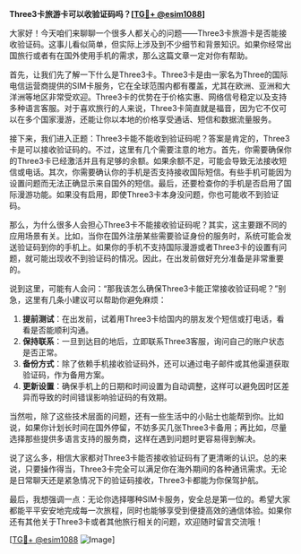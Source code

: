 **Three3卡旅游卡可以收验证码吗？[[TG💪+ @esim1088](https://t.me/s/esim1088)]**

大家好！今天咱们来聊聊一个很多人都关心的问题——Three3卡旅游卡是否能接收验证码。这事儿看似简单，但实际上涉及到不少细节和背景知识。如果你经常出国旅行或者有在国外使用手机的需求，那么这篇文章一定对你有帮助。

首先，让我们先了解一下什么是Three3卡。Three3卡是由一家名为Three的国际电信运营商提供的SIM卡服务，它在全球范围内都有覆盖，尤其在欧洲、亚洲和大洋洲等地区非常受欢迎。Three3卡的优势在于价格实惠、网络信号稳定以及支持多种语言客服。对于喜欢旅行的人来说，Three3卡简直就是福音，因为它不仅可以在多个国家漫游，还能让你以本地的价格享受通话、短信和数据流量服务。

接下来，我们进入正题：Three3卡能不能收到验证码呢？答案是肯定的，Three3卡是可以接收验证码的。不过，这里有几个需要注意的地方。首先，你需要确保你的Three3卡已经激活并且有足够的余额。如果余额不足，可能会导致无法接收短信或电话。其次，你需要确认你的手机是否支持接收国际短信。有些手机可能因为设置问题而无法正确显示来自国外的短信。最后，还要检查你的手机是否启用了国际漫游功能。如果没有启用，即使Three3卡本身没问题，你也可能收不到验证码。

那么，为什么很多人会担心Three3卡不能接收验证码呢？其实，这主要跟不同的应用场景有关。比如，当你在国外注册某些需要验证身份的服务时，系统可能会发送验证码到你的手机上。如果你的手机不支持国际漫游或者Three3卡的设置有问题，就可能出现收不到验证码的情况。因此，在出发前做好充分准备是非常重要的。

说到这里，可能有人会问：“那我该怎么确保Three3卡能正常接收验证码呢？”别急，这里有几条小建议可以帮助你避免麻烦：

1. **提前测试**：在出发前，试着用Three3卡给国内的朋友发个短信或打电话，看看是否能顺利沟通。
2. **保持联系**：一旦到达目的地后，立即联系Three3客服，询问自己的账户状态是否正常。
3. **备份方式**：除了依赖手机接收验证码外，还可以通过电子邮件或其他渠道获取验证码，作为备用方案。
4. **更新设置**：确保手机上的日期和时间设置为自动调整，这样可以避免因时区差异而导致的时间错误影响验证码的有效期。

当然啦，除了这些技术层面的问题，还有一些生活中的小贴士也能帮到你。比如说，如果你计划长时间在国外停留，不妨多买几张Three3卡备用；再比如，尽量选择那些提供多语言支持的服务商，这样在遇到问题时更容易得到解决。

说了这么多，相信大家都对Three3卡能否接收验证码有了更清晰的认识。总的来说，只要操作得当，Three3卡完全可以满足你在海外期间的各种通讯需求。无论是日常聊天还是紧急情况下的验证码接收，Three3卡都能为你保驾护航。

最后，我想强调一点：无论你选择哪种SIM卡服务，安全总是第一位的。希望大家都能平平安安地完成每一次旅程，同时也能够享受到便捷高效的通信体验。如果你还有其他关于Three3卡或者其他旅行相关的问题，欢迎随时留言交流哦！

[[TG💪+ @esim1088](https://t.me/s/esim1088) ![Image](https://i.postimg.cc/4NQfJmqS/Snipaste-2025-05-13-00-14-12.png)]